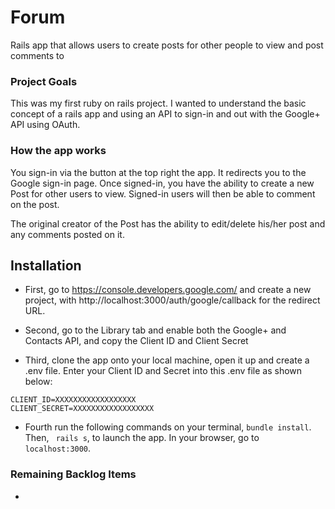 # Forum

Rails app that allows users to create posts for other people to view and post comments to

### Project Goals

This was my first ruby on rails project. I wanted to understand the basic concept of a rails app and using an API to sign-in and out with the Google+ API using OAuth.

### How the app works

You sign-in via the button at the top right the app. It redirects you to the Google sign-in page. Once signed-in, you have the ability to create a new Post for other users to view. Signed-in users will then be able to comment on the post.

The original creator of the Post has the ability to edit/delete his/her post and any comments posted on it.


## Installation

* First, go to https://console.developers.google.com/ and create a new project, with http://localhost:3000/auth/google/callback for the redirect URL.

* Second, go to the Library tab and enable both the Google+ and Contacts API, and copy the Client ID and Client Secret

* Third, clone the app onto your local machine, open it up and create a .env file. Enter your Client ID and Secret into this .env file as shown below:

````
CLIENT_ID=XXXXXXXXXXXXXXXXXX
CLIENT_SECRET=XXXXXXXXXXXXXXXXXX
````

* Fourth run the following commands on your terminal, ```` bundle install ````. Then, ```` rails s````, to launch the app. In your browser, go to ```` localhost:3000````.

### Remaining Backlog Items

*
